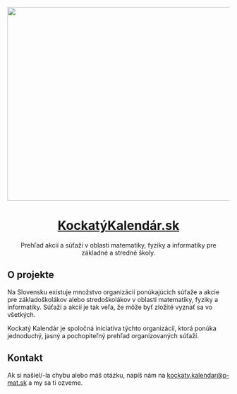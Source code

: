 <p align="center">
	<a href="https://kockatykalendar.sk/">
		<img src="https://user-images.githubusercontent.com/11409143/100661141-4b168000-3353-11eb-8ef9-5be050a0d743.png" width="800" height="438">
		<h1 align="center">KockatýKalendár.sk</h1>
	</a>
	<p align="center">Prehľad akcií a súťaží v oblasti matematiky, fyziky a informatiky pre základné a stredné školy. </p>
</p>


## O projekte

Na Slovensku existuje množstvo organizácií ponúkajúcich súťaže a akcie pre základoškolákov alebo stredoškolákov v oblasti matematiky, fyziky a informatiky. Súťaží a akcií je tak veľa, že môže byť zložité vyznať sa vo všetkých.

Kockatý Kalendár je spoločná iniciatíva týchto organizácií, ktorá ponúka jednoduchý, jasný a pochopiteľný prehľad organizovaných súťaží.


## Kontakt

Ak si našiel/-la chybu alebo máš otázku, napíš nám na kockaty.kalendar@p-mat.sk a my sa ti ozveme.


